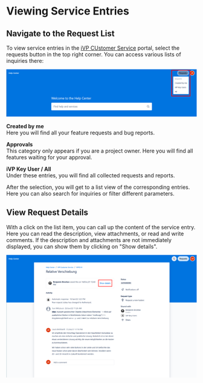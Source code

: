 # Viewing Service Entries

## Navigate to the Request List

To view service entries in the [iVP CUstomer Service](README.md) portal, select the requests button in the top right corner. You can access various lists of inquiries there: 

![Find Requests](../../.gitbook/assets/ViewRequests_1.png)

**Created by me**  
Here you will find all your feature requests and bug reports.  

**Approvals**  
This category only appears if you are a project owner. Here you will find all features waiting for your approval. 

**iVP Key User / All**  
Under these entries, you will find all collected requests and reports. 

After the selection, you will get to a list view of the corresponding entries. Here you can also search for inquiries or filter different parameters.  

## View Request Details

With a click on the list item, you can call up the content of the service entry. Here you can read the description, view attachments, or read and write comments. If the description and attachments are not immediately displayed, you can show them by clicking on "Show details". 

![Request details](../../.gitbook/assets/ViewRequests_2.png)
